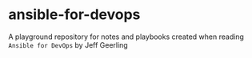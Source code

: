 # ansible-for-devops
A playground repository for notes and playbooks created when reading `Ansible for DevOps` by Jeff Geerling
